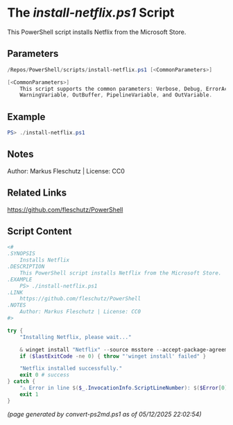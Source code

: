 The *install-netflix.ps1* Script
===========================

This PowerShell script installs Netflix from the Microsoft Store.

Parameters
----------
```powershell
/Repos/PowerShell/scripts/install-netflix.ps1 [<CommonParameters>]

[<CommonParameters>]
    This script supports the common parameters: Verbose, Debug, ErrorAction, ErrorVariable, WarningAction, 
    WarningVariable, OutBuffer, PipelineVariable, and OutVariable.
```

Example
-------
```powershell
PS> ./install-netflix.ps1

```

Notes
-----
Author: Markus Fleschutz | License: CC0

Related Links
-------------
https://github.com/fleschutz/PowerShell

Script Content
--------------
```powershell
<#
.SYNOPSIS
	Installs Netflix
.DESCRIPTION
	This PowerShell script installs Netflix from the Microsoft Store.
.EXAMPLE
	PS> ./install-netflix.ps1
.LINK
	https://github.com/fleschutz/PowerShell
.NOTES
	Author: Markus Fleschutz | License: CC0
#>

try {
	"Installing Netflix, please wait..."

	& winget install "Netflix" --source msstore --accept-package-agreements --accept-source-agreements
	if ($lastExitCode -ne 0) { throw "'winget install' failed" }

	"Netflix installed successfully."
	exit 0 # success
} catch {
	"⚠️ Error in line $($_.InvocationInfo.ScriptLineNumber): $($Error[0])"
	exit 1
}
```

*(page generated by convert-ps2md.ps1 as of 05/12/2025 22:02:54)*
